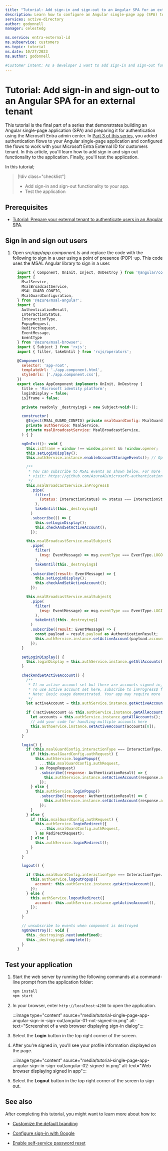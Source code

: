 ```yaml
---
title: "Tutorial: Add sign-in and sign-out to an Angular SPA for an external tenant"
description: Learn how to configure an Angular single-page app (SPA) to sign in and sign out users with your Microsoft Entra External ID for customers tenant.
services: active-directory
author: godonnell
manager: celestedg

ms.service: entra-external-id
ms.subservice: customers
ms.topic: tutorial
ms.date: 10/27/2023
ms.author: godonnell

#Customer intent: As a developer I want to add sign-in and sign-out functionality to my Angular single-page app
---
```


# Tutorial: Add sign-in and sign-out to an Angular SPA for an external tenant

This tutorial is the final part of a series that demonstrates building an Angular single-page application (SPA) and preparing it for authentication using the Microsoft Entra admin center. In [Part 3 of this series](./tutorial-single-page-app-angular-sign-in-configure-authentication.md), you added authentication flows to your Angular single-page application and configured the flows to work with your Microsoft Entra External ID for customers tenant. In this article, you'll learn how to add sign in and sign out functionality to the application. Finally, you'll test the application.

In this tutorial;

> [!div class="checklist"]
> - Add sign-in and sign-out functionality to your app.
> - Test the application

## Prerequisites

- [Tutorial: Prepare your external tenant to authenticate users in an Angular SPA](./tutorial-single-page-app-angular-sign-in-prepare-tenant.md).

## Sign in and sign out users

1. Open *src/app/app.component.ts* and replace the code with the following to sign in a user using a point of presence (POP)-up. This code uses the MSAL Angular library to sign in a user.

    ```javascript	
      import { Component, OnInit, Inject, OnDestroy } from '@angular/core';
      import {
        MsalService,
        MsalBroadcastService,
        MSAL_GUARD_CONFIG,
        MsalGuardConfiguration,
      } from '@azure/msal-angular';
      import {
        AuthenticationResult,
        InteractionStatus,
        InteractionType,
        PopupRequest,
        RedirectRequest,
        EventMessage,
        EventType
      } from '@azure/msal-browser';
      import { Subject } from 'rxjs';
      import { filter, takeUntil } from 'rxjs/operators';

      @Component({
        selector: 'app-root',
        templateUrl: './app.component.html',
        styleUrls: ['./app.component.css'],
      })
      export class AppComponent implements OnInit, OnDestroy {
        title = 'Microsoft identity platform';
        loginDisplay = false;
        isIframe = false;

        private readonly _destroying$ = new Subject<void>();

        constructor(
          @Inject(MSAL_GUARD_CONFIG) private msalGuardConfig: MsalGuardConfiguration,
          private authService: MsalService,
          private msalBroadcastService: MsalBroadcastService,
        ) { }

        ngOnInit(): void {
          this.isIframe = window !== window.parent && !window.opener;
          this.setLoginDisplay();
          this.authService.instance.enableAccountStorageEvents(); // Optional - This will enable ACCOUNT_ADDED and ACCOUNT_REMOVED events emitted when a user logs in or out of another tab or window

          /**
           * You can subscribe to MSAL events as shown below. For more info,
           * visit: https://github.com/AzureAD/microsoft-authentication-library-for-js/blob/dev/lib/msal-angular/docs/v2-docs/events.md
           */
          this.msalBroadcastService.inProgress$
            .pipe(
              filter(
                (status: InteractionStatus) => status === InteractionStatus.None
              ),
              takeUntil(this._destroying$)
            )
            .subscribe(() => {
              this.setLoginDisplay();
              this.checkAndSetActiveAccount();
            });

          this.msalBroadcastService.msalSubject$
            .pipe(
              filter(
                (msg: EventMessage) => msg.eventType === EventType.LOGOUT_SUCCESS
              ),
              takeUntil(this._destroying$)
            )
            .subscribe((result: EventMessage) => {
              this.setLoginDisplay();
              this.checkAndSetActiveAccount();
            });

          this.msalBroadcastService.msalSubject$
            .pipe(
              filter(
                (msg: EventMessage) => msg.eventType === EventType.LOGIN_SUCCESS
              ),
              takeUntil(this._destroying$)
            )
            .subscribe((result: EventMessage) => {
              const payload = result.payload as AuthenticationResult;
              this.authService.instance.setActiveAccount(payload.account);
            });
        }

        setLoginDisplay() {
          this.loginDisplay = this.authService.instance.getAllAccounts().length > 0;
        }

        checkAndSetActiveAccount() {
          /**
           * If no active account set but there are accounts signed in, sets first account to active account
           * To use active account set here, subscribe to inProgress$ first in your component
           * Note: Basic usage demonstrated. Your app may require more complicated account selection logic
           */
          let activeAccount = this.authService.instance.getActiveAccount();

          if (!activeAccount && this.authService.instance.getAllAccounts().length > 0) {
            let accounts = this.authService.instance.getAllAccounts();
            // add your code for handling multiple accounts here
            this.authService.instance.setActiveAccount(accounts[0]);
          }
        }

        login() {
          if (this.msalGuardConfig.interactionType === InteractionType.Popup) {
            if (this.msalGuardConfig.authRequest) {
              this.authService.loginPopup({
                ...this.msalGuardConfig.authRequest,
              } as PopupRequest)
                .subscribe((response: AuthenticationResult) => {
                  this.authService.instance.setActiveAccount(response.account);
                });
            } else {
              this.authService.loginPopup()
                .subscribe((response: AuthenticationResult) => {
                  this.authService.instance.setActiveAccount(response.account);
                });
            }
          } else {
            if (this.msalGuardConfig.authRequest) {
              this.authService.loginRedirect({
                ...this.msalGuardConfig.authRequest,
              } as RedirectRequest);
            } else {
              this.authService.loginRedirect();
            }
          }
        }

        logout() {

          if (this.msalGuardConfig.interactionType === InteractionType.Popup) {
            this.authService.logoutPopup({
              account: this.authService.instance.getActiveAccount(),
            });
          } else {
            this.authService.logoutRedirect({
              account: this.authService.instance.getActiveAccount(),
            });
          }
        }

        // unsubscribe to events when component is destroyed
        ngOnDestroy(): void {
          this._destroying$.next(undefined);
          this._destroying$.complete();
        }
      }
    ```

## Test your application

1. Start the web server by running the following commands at a command-line prompt from the application folder:

    ```bash	
    npm install
    npm start
    ```

1. In your browser, enter `http://localhost:4200` to open the application.

    :::image type="content" source="media/tutorial-single-page-app-angular-sign-in-sign-out/angular-01-not-signed-in.png" alt-text="Screenshot of a web browser displaying sign-in dialog":::

1. Select the **Login** button in the top right corner of the screen.
1. After you're signed in, you'll see your profile information displayed on the page.

    :::image type="content" source="media/tutorial-single-page-app-angular-sign-in-sign-out/angular-02-signed-in.png" alt-text="Web browser displaying signed in app":::

1. Select the **Logout** button in the top right corner of the screen to sign out.

## See also

After completing this tutorial, you might want to learn more about how to:

- [Customize the default branding](how-to-customize-branding-customers.md)

- [Configure sign-in with Google](how-to-google-federation-customers.md)

- [Enable self-service password reset](./how-to-enable-password-reset-customers.md)
